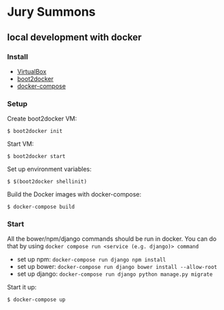 # Jury Summons

## local development with docker

### Install

* [VirtualBox](https://www.virtualbox.org/wiki/Downloads)
* [boot2docker](http://boot2docker.io)
* [docker-compose](https://docs.docker.com/compose/)

### Setup

Create boot2docker VM:

```
$ boot2docker init
```

Start VM:

```
$ boot2docker start
```

Set up environment variables:

```
$ $(boot2docker shellinit)
```

Build the Docker images with docker-compose:

```
$ docker-compose build
```

### Start

All the bower/npm/django commands should be run in docker.
You can do that by using `docker compose run <service (e.g. django)> command`

* set up npm: `docker-compose run django npm install`
* set up bower: `docker-compose run django bower install --allow-root`
* set up django: `docker-compose run django python manage.py migrate`

Start it up:

```
$ docker-compose up
```

